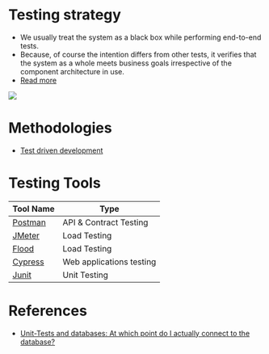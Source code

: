 # Testing strategy
- We usually treat the system as a black box while performing end-to-end tests.
- Because, of course the intention differs from other tests, it verifies that the system as a whole meets business goals irrespective of the component architecture in use.
- [Read more](https://www.simform.com/blog/microservice-testing-strategies/)

![](https://www.simform.com/wp-content/uploads/2019/09/imgpsh_mobile_save2.webp)

# Methodologies
- [Test driven development](https://github.com/Anshul619/LLD-OOPs-Design-Patterns/tree/main/TestDrivenDevelopment)

# Testing Tools

| Tool Name                                                                       | Type                     |
|---------------------------------------------------------------------------------|--------------------------|
| [Postman](Tools/Postman.md)                                                     | API & Contract Testing   |
| [JMeter](https://jmeter.apache.org)                                             | Load Testing             |
| [Flood](https://www.flood.io)                                                   | Load Testing             |
| [Cypress](https://www.cypress.io/)                                              | Web applications testing |
| [Junit](https://github.com/Anshul619/Java-SpringBoot/blob/main/JUnitTesting.md) | Unit Testing             |

# References
- [Unit-Tests and databases: At which point do I actually connect to the database?](https://softwareengineering.stackexchange.com/questions/206539/unit-tests-and-databases-at-which-point-do-i-actually-connect-to-the-database)
